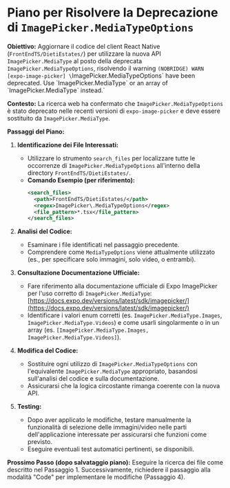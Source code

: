 # Piano per Risolvere la Deprecazione di `ImagePicker.MediaTypeOptions`

**Obiettivo:** Aggiornare il codice del client React Native (`FrontEndTS/DietiEstates/`) per utilizzare la nuova API `ImagePicker.MediaType` al posto della deprecata `ImagePicker.MediaTypeOptions`, risolvendo il warning `(NOBRIDGE) WARN [expo-image-picker] \`ImagePicker.MediaTypeOptions\` have been deprecated. Use \`ImagePicker.MediaType\` or an array of \`ImagePicker.MediaType\` instead.`

**Contesto:**
La ricerca web ha confermato che `ImagePicker.MediaTypeOptions` è stato deprecato nelle recenti versioni di `expo-image-picker` e deve essere sostituito da `ImagePicker.MediaType`.

**Passaggi del Piano:**

1.  **Identificazione dei File Interessati:**
    *   Utilizzare lo strumento `search_files` per localizzare tutte le occorrenze di `ImagePicker.MediaTypeOptions` all'interno della directory `FrontEndTS/DietiEstates/`.
    *   **Comando Esempio (per riferimento):**
        ```xml
        <search_files>
          <path>FrontEndTS/DietiEstates/</path>
          <regex>ImagePicker\.MediaTypeOptions</regex>
          <file_pattern>*.tsx</file_pattern>
        </search_files>
        ```

2.  **Analisi del Codice:**
    *   Esaminare i file identificati nel passaggio precedente.
    *   Comprendere come `MediaTypeOptions` viene attualmente utilizzato (es., per specificare solo immagini, solo video, o entrambi).

3.  **Consultazione Documentazione Ufficiale:**
    *   Fare riferimento alla documentazione ufficiale di Expo ImagePicker per l'uso corretto di `ImagePicker.MediaType`: [https://docs.expo.dev/versions/latest/sdk/imagepicker/](https://docs.expo.dev/versions/latest/sdk/imagepicker/)
    *   Identificare i valori enum corretti (es. `ImagePicker.MediaType.Images`, `ImagePicker.MediaType.Videos`) e come usarli singolarmente o in un array (es. `[ImagePicker.MediaType.Images, ImagePicker.MediaType.Videos]`).

4.  **Modifica del Codice:**
    *   Sostituire ogni utilizzo di `ImagePicker.MediaTypeOptions` con l'equivalente `ImagePicker.MediaType` appropriato, basandosi sull'analisi del codice e sulla documentazione.
    *   Assicurarsi che la logica circostante rimanga coerente con la nuova API.

5.  **Testing:**
    *   Dopo aver applicato le modifiche, testare manualmente la funzionalità di selezione delle immagini/video nelle parti dell'applicazione interessate per assicurarsi che funzioni come previsto.
    *   Eseguire eventuali test automatici pertinenti, se disponibili.

**Prossimo Passo (dopo salvataggio piano):**
Eseguire la ricerca dei file come descritto nel Passaggio 1. Successivamente, richiedere il passaggio alla modalità "Code" per implementare le modifiche (Passaggio 4).